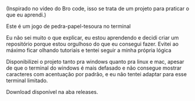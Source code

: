 (Inspirado no vídeo do Bro code, isso se trata de um projeto para praticar o que eu aprendi.)

Este é um jogo de pedra-papel-tesoura no terminal

Eu não sei muito o que explicar, eu estou aprendendo e decidi criar um repositório porque estou orgulhoso do que eu consegui fazer. Evitei ao máximo ficar olhando tutoriais e tentei seguir a minha própria lógica

Disponibilizei o projeto tanto pra windows quanto pra linux e mac, apesar de que o terminal do windows é mais defasado e não consegue mostrar caracteres com acentuação por padrão, e eu não tentei adaptar para esse terminal limitado.

Download disponível na aba releases.
